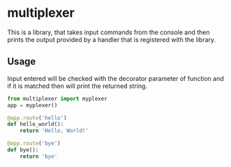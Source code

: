 # multiplexer

This is a library, that takes input commands from the console and then prints the output provided by a handler that is registered with the library.

## Usage

Input entered will be checked with the decorator parameter of function and if it is matched then will print the returned string.

```python
from multiplexer import myplexer
app = myplexer()

@app.route('hello')
def hello_world():
    return 'Hello, World!'

@app.route('bye')
def bye():
    return 'bye'
```
